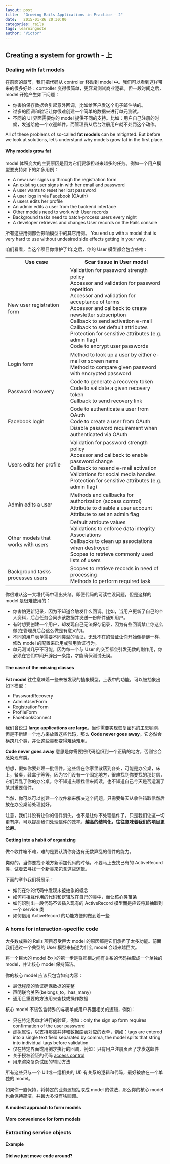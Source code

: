 ```yaml
---
layout: post
title:  "Growing Rails Applications in Practice - 2"
date:   2015-01-26 20:30:00
categories: rails
tags: learningnote
author: "Victor"
---
```


## Creating a system for growth - 上

### Dealing with fat models

在前面的章节，我们把代码从 controller 移动到 model 中。我们可以看到这样带来的很多好处：controller 变得很简单，更容易测试商业逻辑。但一段时间之后，model 开始产生如下问题：

* 你害怕保存数据会引起意外回调，比如给客户发送个电子邮件啥的。
* 过多的回调和验证让你很难创建一个简单的数据来进行单元测试。
* 不同的 UI 界面需要你的 model 提供不同的支持。比如：用户自己注册的时候，发送给他一个欢迎邮件。而管理员从后台注册用户就不处罚这个动作。

All of these problems of so-called **fat models** can be mitigated. But before we look at solutions,
let’s understand why models grow fat in the first place.

#### Why models grow fat

model 体积变大的主要原因是因为它们要承担越来越多的任务。例如一个用户模型要支持如下的如多用例：

* A new user signs up through the registration form
* An existing user signs in with her email and password
* A user wants to reset her lost password
* A user logs in via Facebook (OAuth)
* A users edits her profile
* An admin edits a user from the backend interface
* Other models need to work with User records
* Background tasks need to batch-process users every night
* A developer retrieves and changes User records on the Rails console

所有这些用例都会影响模型中的其它用例。 You end up with a model that is very hard to use without undesired side effects getting in your way.

咱们看看，当这个项目你维护了1年之后，你的 User 模型都会包含些啥：

<table>
  <tr>
    <th>Use case</th>
    <th>Scar tissue in User model</th>
  </tr>
  <tr>
    <td>New user registration form</td>
    <td>
      Validation for password strength policy<br />
      Accessor and validation for password repetition<br />
      Accessor and validation for acceptance of terms<br />
      Accessor and callback to create newsletter subscription<br />
      Callback to send activation e-mail<br />
      Callback to set default attributes<br />
      Protection for sensitive attributes (e.g. admin flag)<br />
      Code to encrypt user passwords
    </td>
  </tr>
  <tr>
    <td>Login form</td>
    <td>
      Method to look up a user by either e-mail or screen name<br />
      Method to compare given password with encrypted password
    </td>
  </tr>
  <tr>
    <td>Password recovery</td>
    <td>
      Code to generate a recovery token<br />
      Code to validate a given recovery token<br />
      Callback to send recovery link
    </td>
  </tr>
  <tr>
    <td>Facebook login</td>
    <td>
      Code to authenticate a user from OAuth<br />
      Code to create a user from OAuth<br />
      Disable password requirement when authenticated via OAuth
    </td>
  </tr>
  <tr>
    <td>Users edits her profile</td>
    <td>
      Validation for password strength policy<br />
      Accessor and callback to enable password change<br />
      Callback to resend e-mail activation<br />
      Validations for social media handles<br />
      Protection for sensitive attributes (e.g. admin flag)
    </td>
  </tr>
  <tr>
    <td>Admin edits a user</td>
    <td>
      Methods and callbacks for authorization (access control)<br />
      Attribute to disable a user account<br />
      Attribute to set an admin flag
    </td>
  </tr>
  <tr>
    <td>Other models that works with users</td>
    <td>
      Default attribute values<br />
      Validations to enforce data integrity<br />
      Associations<br />
      Callbacks to clean up associations when destroyed<br />
      Scopes to retrieve commonly used lists of users
    </td>
  </tr>
  <tr>
    <td>Background tasks processes users</td>
    <td>
      Scopes to retrieve records in need of processing<br />
      Methods to perform required task
    </td>
  </tr>
</table>

你很难从这一大堆代码中理出头绪。即便代码的可读性没问题，但是这样的 model 是很难使用的：

* 你害怕更新记录，因为不知道会触发什么回调。比如，当用户更新了自己的个人资料，后台任务会同步该数据并发送一份邮件通知用户。
* 有时想要创建一个用户，却发现自己无法保存记录，因为有些回调禁止你这么做(在管理员后台这么做是有意义的)。
* 不同的用户表单需要不同类型的验证，无处不在的验证让你开始像猜谜一样，修改 model 的配置来启用或禁用验证行为。
* 单元测试几乎不可能，因为每一个与 User 的交互都会引发无数的副作用，你必须在它们中间开辟出一条路，才能确保测试无误。

#### The case of the missing classes

**Fat model** 往往意味着一些未被发现的抽象模型。上表中的功能，可以被抽象出如下模型：

* PasswordRecovery
* AdminUserForm
* RegistrationForm
* ProfileForm
* FacebookConnect

我们曾说过 **large applications are large**。当你需要实现恢复密码的工恩呢刚，但是不新建一个地方来放置这些代码，那么 **Code never goes away**。它必然会横跨几个类，并让这些类都变得难读难用。

**Code never goes away** 意思是你需要把代码组织到一个正确的地方，否则它会感染现有类。

想想，假如你要处理一批信件。这些信在你家里散落到各处，可能是办公桌，床上，餐桌，鞋盒子等等，因为它们没有一个固定地方，很难找到你要找的那封信，它们弄乱了你的办公桌。你不知道去哪找信来阅读，也不知道自己今天是否遗漏了某封重要信件。

当然，你可以可以创建一个收件箱来解决这个问题。只需要每天从收件箱取信然后放在办公桌前处理就好。

注意，我们并没有让你的信件消失，也不是让你不处理信件了。只是我们让这一切更有序，可以提高我们处理信件的效率。**越高的结构化，往往意味着我们的项目更长寿**。

#### Getting into a habit of organizing

做个收件箱不难，难的是要认清你身边有无数算乱的信件的能力。

类似的，当你要找个地方新添加代码的时候，不要马上去找已有的 ActiveRecord 类，试着去寻找一个新类来包含这些逻辑。

下面的章节我们将展示：

* 如何在你的代码中发现未被抽象的概念
* 如何将相互作用的代码和逻辑放在自己的类中，而让核心类苗条
* 如何识别出一段代码不该插入现有的 ActiveRecord 模型而是应该将其抽取到一个 service 类
* 如何借用 ActiveRecord 的功能方便的做到着一些

### A home for interaction-specific code

大多数成熟的 Rails 项目忍受巨大 model 的原因都是它们承担了太多功能。前面我们通过一个典型的 User 模型来描述为什么 model 会越来越巨大。

将一个巨大的 model 砍小的第一步是将互相之间有关系的代码抽取成一个单独的 model，并让核心 model 保持简洁。

你的核心 model 应该只包含如何内容：

* 最低程度的验证确保数据的完整
* 声明联合关系(belongs_to，has_many)
* 通用且重要的方法用来查找或操作数据

核心 model 不该包含特殊的与表单或用户界面相关的逻辑，例如：

* 只在特定表单才进行的验证，例如：only the sign up form requires confirmation of the user password
* 虚拟属性，以支持那些并非和数据库表对应的表单，例如：tags are entered into a single text field separated by comma, the model splits that string into individual tags before validation
* 仅在特定界面或用例才执行的回调，例如：只有用户注册页面了才发送邮件
* 关于授权验证的代码 [access control](http://bizarre-authorization.talks.makandra.com/)
* 用来渲染复杂试图的辅助方法

所有这些只与一个 UI(或一组相关的 UI) 有关系的逻辑和代码，最好被放在一个单独的 model。

如果你一直保持，将特定的业务逻辑抽取成 model 的做法，那么你的核心 model 也会保持简洁，并且大多没有啥回调。

#### A modest approach to form models

#### More convenience for form models

### Extracting service objects

#### Example

#### Did we just move code around?

